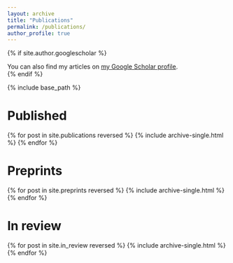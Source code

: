 ```yaml
---
layout: archive
title: "Publications"
permalink: /publications/
author_profile: true
---
```


{% if site.author.googlescholar %}
  <div class="wordwrap">You can also find my articles on <a href="{{site.author.googlescholar}}">my Google Scholar profile</a>.</div>
{% endif %}

{% include base_path %}

# Published
{% for post in site.publications reversed %}
  {% include archive-single.html %}
{% endfor %}

# Preprints
{% for post in site.preprints reversed %}
  {% include archive-single.html %}
{% endfor %}

# In review
{% for post in site.in_review reversed %}
  {% include archive-single.html %}
{% endfor %}

